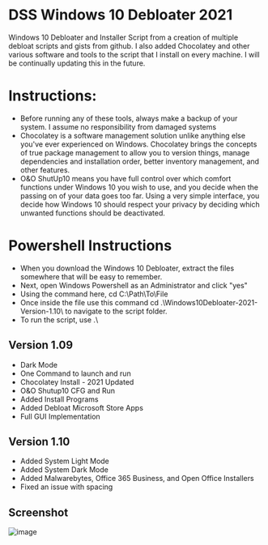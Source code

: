 # DSS Windows 10 Debloater 2021
Windows 10 Debloater and Installer Script from a creation of multiple debloat scripts and gists from github. I also added Chocolatey and other various software and tools to the script that I install on every machine. I will be continually updating this in the future. 

# Instructions:
- Before running any of these tools, always make a backup of your system. I assume no responsibility from damaged systems
- Chocolatey is a software management solution unlike anything else you've ever experienced on Windows. Chocolatey brings the concepts of true package management to allow you to version things, manage dependencies and installation order, better inventory management, and other features.
- O&O ShutUp10 means you have full control over which comfort functions under Windows 10 you wish to use, and you decide when the passing on of your data goes too far. Using a very simple interface, you decide how Windows 10 should respect your privacy by deciding which unwanted functions should be deactivated.

# Powershell Instructions
- When you download the Windows 10 Debloater, extract the files somewhere that will be easy to remember. 
- Next, open Windows Powershell as an Administrator and click "yes"
- Using the command here, cd C:\Path\To\File
- Once inside the file use this command cd .\Windows10Debloater-2021-Version-1.10\ to navigate to the script folder.
- To run the script, use .\

## Version 1.09

- Dark Mode
- One Command to launch and run
- Chocolatey Install - 2021 Updated
- O&O Shutup10 CFG and Run
- Added Install Programs
- Added Debloat Microsoft Store Apps
- Full GUI Implementation

## Version 1.10

- Added System Light Mode
- Added System Dark Mode
- Added Malwarebytes, Office 365 Business, and Open Office Installers
- Fixed an issue with spacing

## Screenshot
![image](https://github.com/Immain/Windows10Debloater-2021-Updated/blob/main/Images/V110.PNG)

